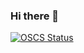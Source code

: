 ### Hi there 👋

[![OSCS Status](https://www.oscs1024.com/platform/badge/chncaption/chncaption.svg?size=small)](https://www.oscs1024.com/project/chncaption/chncaption?ref=badge_small)


<!--
**chncaption/chncaption** is a ✨ _special_ ✨ repository because its `README.md` (this file) appears on your GitHub profile.

Here are some ideas to get you started:

- 🔭 I’m currently working on ...
- 🌱 I’m currently learning ...
- 👯 I’m looking to collaborate on ...
- 🤔 I’m looking for help with ...
- 💬 Ask me about ...
- 📫 How to reach me: ...
- 😄 Pronouns: ...
- ⚡ Fun fact: ...
-->
